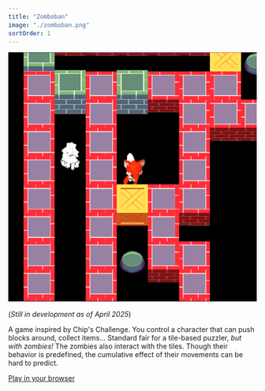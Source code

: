 ```yaml
---
title: "Zomboban"
image: "./zomboban.png"
sortOrder: 1
---
```


![Zomboban](./zomboban.png)

(_Still in development as of April 2025_)

A game inspired by Chip's Challenge. You control a character that can push blocks around, collect items... Standard fair for a tile-based puzzler, _but with zombies!_ The zombies also interact with the tiles. Though their behavior is predefined, the cumulative effect of their movements can be hard to predict.

<a href="http://24.144.94.185" class="Button h1">Play in your browser</a>

